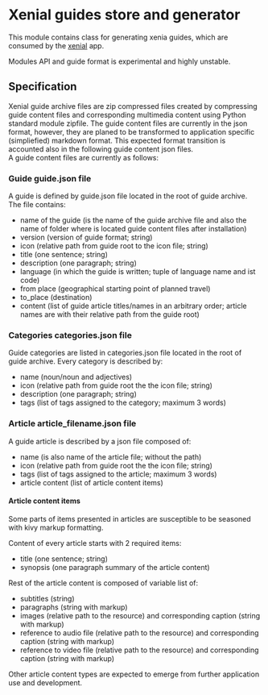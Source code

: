 Xenial guides store and generator
=================================

This module contains class for generating xenia guides, which are consumed 
by the [xenial](https://github.com/sciber/xenial) app.

Modules API and guide format is experimental and highly unstable.


Specification
-------------

Xenial guide archive files are zip compressed files created by compressing guide content files and corresponding
multimedia content using Python standard module zipfile. The guide content files are currently in the json format, 
however, they are planed to be transformed to application specific (simpliefied) markdown format. This expected 
format transition is accounted also in the following guide content json files.  
A guide content files are currently as follows:

### Guide guide.json file

A guide is defined by guide.json file located in the root of guide archive. 
The file contains:
- name of the guide (is the name of the guide archive file and also the name of folder where is located guide content
files after installation) 
- version (version of guide format; string)
- icon (relative path from guide root to the icon file; string)
- title (one sentence; string)
- description (one paragraph; string)
- language (in which the guide is written; tuple of language name and ist code)
- from place (geographical starting point of planned travel)
- to_place (destination)
- content (list of guide article titles/names in an arbitrary order; 
article names are with their relative path from the guide root)

### Categories categories.json file

Guide categories are listed in categories.json file located in the root of guide archive. 
Every category is described by:
- name (noun/noun and adjectives)
- icon (relative path from guide root the the icon file; string)
- description (one paragraph; string)
- tags (list of tags assigned to the category; maximum 3 words)

### Article article_filename.json file

A guide article is described by a json file composed of:
- name (is also name of the article file; without the path)
- icon (relative path from guide root the the icon file; string)
- tags (list of tags assigned to the article; maximum 3 words)
- article content (list of article content items)

#### Article content items

Some parts of items presented in articles are susceptible to be seasoned with kivy markup formatting.

Content of every article starts with 2 required items:
- title (one sentence; string)
- synopsis (one paragraph summary of the article content)

Rest of the article content is composed of variable list of:
- subtitles (string)
- paragraphs (string with markup)
- images (relative path to the resource) and corresponding caption (string with markup)
- reference to audio file (relative path to the resource) and corresponding caption (string with markup)
- reference to video file (relative path to the resource) and corresponding caption (string with markup)

Other article content types are expected to emerge from further application use and development. 